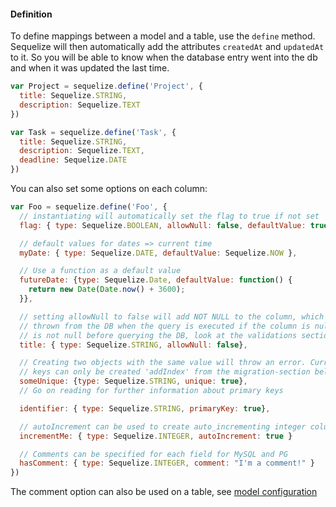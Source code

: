 #### Definition

To define mappings between a model and a table, use the `define` method. Sequelize will then automatically add the attributes `createdAt` and `updatedAt` to it. So you will be able to know when the database entry went into the db and when it was updated the last time.

```js
var Project = sequelize.define('Project', {
  title: Sequelize.STRING,
  description: Sequelize.TEXT
})

var Task = sequelize.define('Task', {
  title: Sequelize.STRING,
  description: Sequelize.TEXT,
  deadline: Sequelize.DATE
})
```

You can also set some options on each column:

```js
var Foo = sequelize.define('Foo', {
  // instantiating will automatically set the flag to true if not set
  flag: { type: Sequelize.BOOLEAN, allowNull: false, defaultValue: true},

  // default values for dates => current time
  myDate: { type: Sequelize.DATE, defaultValue: Sequelize.NOW },

  // Use a function as a default value
  futureDate: {type: Sequelize.Date, defaultValue: function() {
    return new Date(Date.now() + 3600);
  }},

  // setting allowNull to false will add NOT NULL to the column, which means an error will be
  // thrown from the DB when the query is executed if the column is null. If you want to check that a value
  // is not null before querying the DB, look at the validations section below.
  title: { type: Sequelize.STRING, allowNull: false},

  // Creating two objects with the same value will throw an error. Currently composite unique
  // keys can only be created 'addIndex' from the migration-section below
  someUnique: {type: Sequelize.STRING, unique: true},
  // Go on reading for further information about primary keys

  identifier: { type: Sequelize.STRING, primaryKey: true},

  // autoIncrement can be used to create auto_incrementing integer columns
  incrementMe: { type: Sequelize.INTEGER, autoIncrement: true }

  // Comments can be specified for each field for MySQL and PG
  hasComment: { type: Sequelize.INTEGER, comment: "I'm a comment!" }
})
```

The comment option can also be used on a table, see [model configuration](http://sequelizejs.com/documentation#models-configuration)